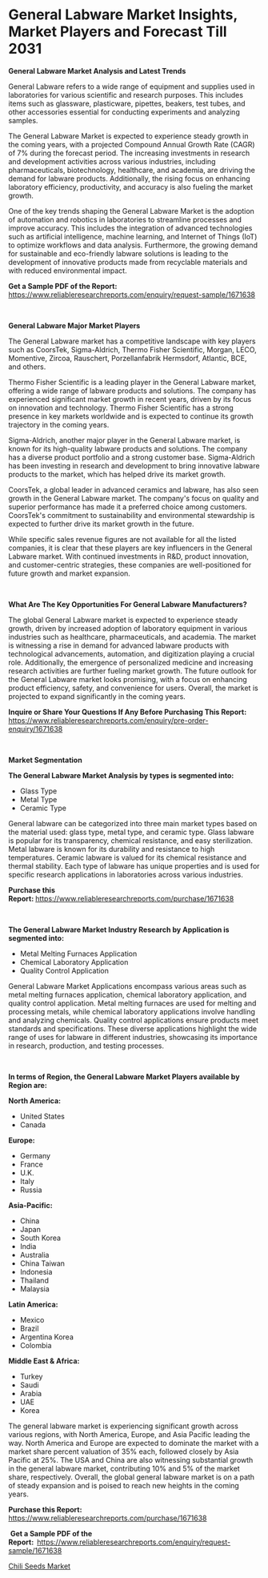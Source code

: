 <p><h1>General Labware Market Insights, Market Players and Forecast Till 2031</h1></p><p><strong>General Labware Market Analysis and Latest Trends</strong></p>
<p><p>General Labware refers to a wide range of equipment and supplies used in laboratories for various scientific and research purposes. This includes items such as glassware, plasticware, pipettes, beakers, test tubes, and other accessories essential for conducting experiments and analyzing samples.</p><p>The General Labware Market is expected to experience steady growth in the coming years, with a projected Compound Annual Growth Rate (CAGR) of 7% during the forecast period. The increasing investments in research and development activities across various industries, including pharmaceuticals, biotechnology, healthcare, and academia, are driving the demand for labware products. Additionally, the rising focus on enhancing laboratory efficiency, productivity, and accuracy is also fueling the market growth.</p><p>One of the key trends shaping the General Labware Market is the adoption of automation and robotics in laboratories to streamline processes and improve accuracy. This includes the integration of advanced technologies such as artificial intelligence, machine learning, and Internet of Things (IoT) to optimize workflows and data analysis. Furthermore, the growing demand for sustainable and eco-friendly labware solutions is leading to the development of innovative products made from recyclable materials and with reduced environmental impact.</p></p>
<p><strong>Get a Sample PDF of the Report:&nbsp;</strong> <a href="https://www.reliableresearchreports.com/enquiry/request-sample/1671638">https://www.reliableresearchreports.com/enquiry/request-sample/1671638</a></p>
<p>&nbsp;</p>
<p><strong>General Labware Major Market Players</strong></p>
<p><p>The General Labware market has a competitive landscape with key players such as CoorsTek, Sigma-Aldrich, Thermo Fisher Scientific, Morgan, LECO, Momentive, Zircoa, Rauschert, Porzellanfabrik Hermsdorf, Atlantic, BCE, and others. </p><p>Thermo Fisher Scientific is a leading player in the General Labware market, offering a wide range of labware products and solutions. The company has experienced significant market growth in recent years, driven by its focus on innovation and technology. Thermo Fisher Scientific has a strong presence in key markets worldwide and is expected to continue its growth trajectory in the coming years.</p><p>Sigma-Aldrich, another major player in the General Labware market, is known for its high-quality labware products and solutions. The company has a diverse product portfolio and a strong customer base. Sigma-Aldrich has been investing in research and development to bring innovative labware products to the market, which has helped drive its market growth.</p><p>CoorsTek, a global leader in advanced ceramics and labware, has also seen growth in the General Labware market. The company's focus on quality and superior performance has made it a preferred choice among customers. CoorsTek's commitment to sustainability and environmental stewardship is expected to further drive its market growth in the future.</p><p>While specific sales revenue figures are not available for all the listed companies, it is clear that these players are key influencers in the General Labware market. With continued investments in R&D, product innovation, and customer-centric strategies, these companies are well-positioned for future growth and market expansion.</p></p>
<p>&nbsp;</p>
<p><strong>What Are The Key Opportunities For General Labware Manufacturers?</strong></p>
<p><p>The global General Labware market is expected to experience steady growth, driven by increased adoption of laboratory equipment in various industries such as healthcare, pharmaceuticals, and academia. The market is witnessing a rise in demand for advanced labware products with technological advancements, automation, and digitization playing a crucial role. Additionally, the emergence of personalized medicine and increasing research activities are further fueling market growth. The future outlook for the General Labware market looks promising, with a focus on enhancing product efficiency, safety, and convenience for users. Overall, the market is projected to expand significantly in the coming years.</p></p>
<p><strong>Inquire or Share Your Questions If Any Before Purchasing This Report:</strong> <a href="https://www.reliableresearchreports.com/enquiry/pre-order-enquiry/1671638">https://www.reliableresearchreports.com/enquiry/pre-order-enquiry/1671638</a></p>
<p>&nbsp;</p>
<p><strong>Market Segmentation</strong></p>
<p><strong>The General Labware Market Analysis by types is segmented into:</strong></p>
<p><ul><li>Glass Type</li><li>Metal Type</li><li>Ceramic Type</li></ul></p>
<p><p>General labware can be categorized into three main market types based on the material used: glass type, metal type, and ceramic type. Glass labware is popular for its transparency, chemical resistance, and easy sterilization. Metal labware is known for its durability and resistance to high temperatures. Ceramic labware is valued for its chemical resistance and thermal stability. Each type of labware has unique properties and is used for specific research applications in laboratories across various industries.</p></p>
<p><strong>Purchase this Report:&nbsp;</strong><a href="https://www.reliableresearchreports.com/purchase/1671638">https://www.reliableresearchreports.com/purchase/1671638</a></p>
<p>&nbsp;</p>
<p><strong>The General Labware Market Industry Research by Application is segmented into:</strong></p>
<p><ul><li>Metal Melting Furnaces Application</li><li>Chemical Laboratory Application</li><li>Quality Control Application</li></ul></p>
<p><p>General Labware Market Applications encompass various areas such as metal melting furnaces application, chemical laboratory application, and quality control application. Metal melting furnaces are used for melting and processing metals, while chemical laboratory applications involve handling and analyzing chemicals. Quality control applications ensure products meet standards and specifications. These diverse applications highlight the wide range of uses for labware in different industries, showcasing its importance in research, production, and testing processes.</p></p>
<p>&nbsp;</p>
<p><strong>In terms of Region, the General Labware Market Players available by Region are:</strong></p>
<p>
    <p> <strong> North America: </strong>
        <ul>
            <li>United States</li>
            <li>Canada</li>
        </ul>
        </p> 
    <p> <strong> Europe: </strong>
        <ul>
            <li>Germany</li>
            <li>France</li>
            <li>U.K.</li>
            <li>Italy</li>
            <li>Russia</li>
        </ul>
        </p> 
    <p> <strong> Asia-Pacific: </strong>
        <ul>
            <li>China</li>
            <li>Japan</li>
            <li>South Korea</li>
            <li>India</li>
            <li>Australia</li>
            <li>China Taiwan</li>
            <li>Indonesia</li>
            <li>Thailand</li>
            <li>Malaysia</li>
        </ul>
        </p> 
    <p> <strong> Latin America: </strong>
        <ul>
            <li>Mexico</li>
            <li>Brazil</li>
            <li>Argentina Korea</li>
            <li>Colombia</li>
        </ul>
        </p> 
    <p> <strong> Middle East & Africa: </strong>
        <ul>
            <li>Turkey</li>
            <li>Saudi</li>
            <li>Arabia</li>
            <li>UAE</li>
            <li>Korea</li>
        </ul>
    </p>
    </p>
<p><p>The general labware market is experiencing significant growth across various regions, with North America, Europe, and Asia Pacific leading the way. North America and Europe are expected to dominate the market with a market share percent valuation of 35% each, followed closely by Asia Pacific at 25%. The USA and China are also witnessing substantial growth in the general labware market, contributing 10% and 5% of the market share, respectively. Overall, the global general labware market is on a path of steady expansion and is poised to reach new heights in the coming years.</p></p>
<p><strong>Purchase this Report: </strong><a href="https://www.reliableresearchreports.com/purchase/1671638">https://www.reliableresearchreports.com/purchase/1671638</a></p>
<p>&nbsp;<strong>Get a Sample PDF of the Report:&nbsp;&nbsp;</strong><a href="https://www.reliableresearchreports.com/enquiry/request-sample/1671638">https://www.reliableresearchreports.com/enquiry/request-sample/1671638</a></p>
<p><strong></strong></p>
<p><p><a href="https://sudsy-motorcycle-bbc.notion.site/Chili-Seeds-Market-Dynamics-2024-2031-Also-about-Its-Market-Trends-Projections-and-Opportunities-a62981ae1213427c9f67954981c0a2a0">Chili Seeds Market</a></p></p>